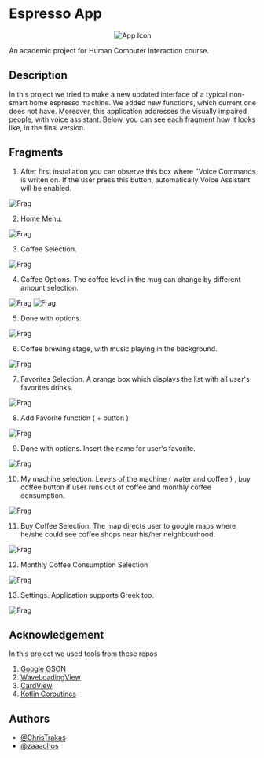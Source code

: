 # Espresso App

<p align="center">
  <img src="https://github.com/zaaachos/Espresso-machine-app/blob/master/app/src/main/ic_launcher-playstore.png" alt="App Icon" />
</p>

An academic project for Human Computer Interaction course.

## Description
In this project we tried to make a new updated interface of a typical non-smart home espresso machine. We added new functions, which current one does not have. Moreover, this application addresses the visually impaired people, with voice assistant.
Below, you can see each fragment how it looks like, in the final version.

## Fragments
1. After first installation you can observe this box where "Voice Commands is writen on. If the user press this button, automatically Voice Assistant will be enabled.

![Frag](https://github.com/zaaachos/Espresso-machine-app/blob/master/fragments_images/Screenshot_3.png)

2. Home Menu.

![Frag](https://github.com/zaaachos/Espresso-machine-app/blob/master/fragments_images/Screenshot_4.png)

3. Coffee Selection.

![Frag](https://github.com/zaaachos/Espresso-machine-app/blob/master/fragments_images/Screenshot_5.png)

4. Coffee Options. The coffee level in the mug can change by different amount selection.

![Frag](https://github.com/zaaachos/Espresso-machine-app/blob/master/fragments_images/Screenshot_6.png) ![Frag](https://github.com/zaaachos/Espresso-machine-app/blob/master/fragments_images/Screenshot_7.png)

5. Done with options.

![Frag](https://github.com/zaaachos/Espresso-machine-app/blob/master/fragments_images/Screenshot_8.png)

6. Coffee brewing stage, with music playing in the background.

![Frag](https://github.com/zaaachos/Espresso-machine-app/blob/master/fragments_images/Screenshot_9.png)

7. Favorites Selection. A orange box which displays the list with all user's favorites drinks.

![Frag](https://github.com/zaaachos/Espresso-machine-app/blob/master/fragments_images/Screenshot_10.png)

8. Add Favorite function ( + button )

![Frag](https://github.com/zaaachos/Espresso-machine-app/blob/master/fragments_images/Screenshot_11.png)

9. Done with options. Insert the name for user's favorite.

![Frag](https://github.com/zaaachos/Espresso-machine-app/blob/master/fragments_images/Screenshot_12.png)

10. My machine selection. Levels of the machine ( water and coffee ) , buy coffee button if user runs out of coffee and monthly coffee consumption.

![Frag](https://github.com/zaaachos/Espresso-machine-app/blob/master/fragments_images/Screenshot_13.png)

11. Buy Coffee Selection. The map directs user to google maps where he/she could see coffee shops near his/her neighbourhood.

![Frag](https://github.com/zaaachos/Espresso-machine-app/blob/master/fragments_images/Screenshot_14.png)

12. Monthly Coffee Consumption Selection

![Frag](https://github.com/zaaachos/Espresso-machine-app/blob/master/fragments_images/Screenshot_15.png)

13. Settings. Application supports Greek too.

![Frag](https://github.com/zaaachos/Espresso-machine-app/blob/master/fragments_images/Screenshot_16.png)

## Acknowledgement
In this project we used tools from these repos
1. [Google GSON](https://github.com/google/gson)
2. [WaveLoadingView](https://github.com/tangqi92/WaveLoadingView)
3. [CardView](https://github.com/codepath/android_guides/wiki/Using-the-CardView)
4. [Kotlin Coroutines](https://github.com/Kotlin/kotlinx.coroutines)

## Authors
- [@ChrisTrakas](https://github.com/ChrisTrakas)
- [@zaaachos](https://github.com/zaaachos)

